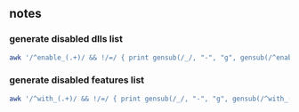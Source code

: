 ## notes

### generate disabled dlls list

```bash
awk '/^enable_(.+)/ && !/=/ { print gensub(/_/, "-", "g", gensub(/^enable_(.+)/, "args+=(--disable-\\1)", "g", $1)) }' configure
```

### generate disabled features list

```bash
awk '/^with_(.+)/ && !/=/ { print gensub(/_/, "-", "g", gensub(/^with_(.+)/, "args+=(--without-\\1)", "g", $1)) }' configure
```
